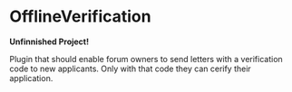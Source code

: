 # OfflineVerification

**Unfinnished Project!**

Plugin that should enable forum owners to send letters with a verification code to new applicants. Only with that code they can cerify their application.
